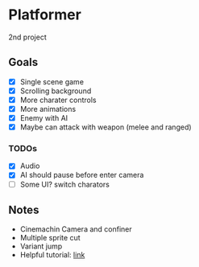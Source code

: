 # Platformer

2nd project

## Goals

- [x] Single scene game
- [x] Scrolling background
- [x] More charater controls
- [x] More animations
- [x] Enemy with AI
- [x] Maybe can attack with weapon (melee and ranged)

### TODOs
- [x] Audio
- [x] AI should pause before enter camera
- [ ] Some UI? switch charators

## Notes
- Cinemachin Camera and confiner
- Multiple sprite cut
- Variant jump
- Helpful tutorial: [link](https://www.youtube.com/watch?v=K2SbThbGw6w&list=PLy78FINcVmjA0zDBhLuLNL1Jo6xNMMq-W&index=13)
